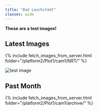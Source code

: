 ```yaml
---
title: "Bad Lauchstädt"
classes: wide
---
```


**These are a test images!**

## Latest Images

{% include fetch_images_from_server.html folder="/platform2/Plot1/cam1/NRT/" %}

<a>
  <img src="http://85.214.136.59/camhi_data/platform2/Plot1/cam1/NRT/P24031308595910.jpg" alt="test image">
</a>

## Past Month

{% include fetch_images_from_server.html folder="/platform2/Plot1/cam1/archive/" %}

